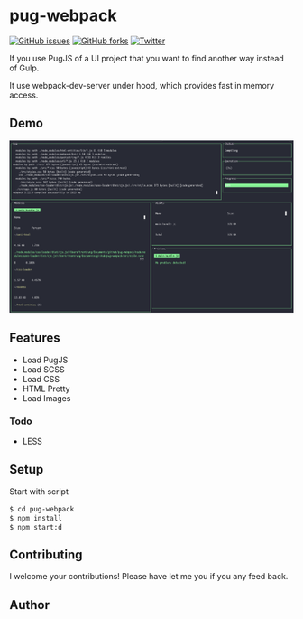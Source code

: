 # pug-webpack

[![GitHub issues](https://img.shields.io/github/issues/dony-hydra/pug-webpack?style=flat-square)](https://github.com/dony-hydra/pug-webpack/issues) [![GitHub forks](https://img.shields.io/github/forks/dony-hydra/pug-webpack?style=flat-square)](https://github.com/dony-hydra/pug-webpack/network)
[![Twitter](https://img.shields.io/twitter/url?style=social)](https://twitter.com/intent/tweet?text=Wow:&url=https%3A%2F%2Fgithub.com%2Fdony-hydra%2Fpug-webpack)

If you use PugJS of a UI project that you want to find another way instead of Gulp.

It use webpack-dev-server under hood, which provides fast in memory access.

## Demo

![alt text](https://raw.githubusercontent.com/dony-hydra/pug-webpack/main/demo.png)

## Features

- Load PugJS
- Load SCSS
- Load CSS
- HTML Pretty
- Load Images

### Todo

- LESS

## Setup

Start with script

```
$ cd pug-webpack
$ npm install
$ npm start:d
```

## Contributing

I welcome your contributions! Please have let me you if you any feed back.

## Author
